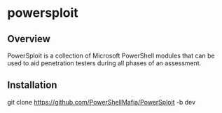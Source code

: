 # powersploit

## Overview

PowerSploit is a collection of Microsoft PowerShell modules that can be used to aid penetration testers during all phases of an assessment.

## Installation

git clone https://github.com/PowerShellMafia/PowerSploit -b dev